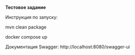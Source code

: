 **Тестовое задание**

Инструкция по запуску:

mvn clean package

docker compose up

Документация Swagger: http://localhost:8080/swagger-ui